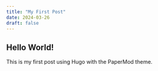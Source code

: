 ```yaml
---
title: "My First Post"
date: 2024-03-26
draft: false
---
```


## Hello World!

This is my first post using Hugo with the PaperMod theme.